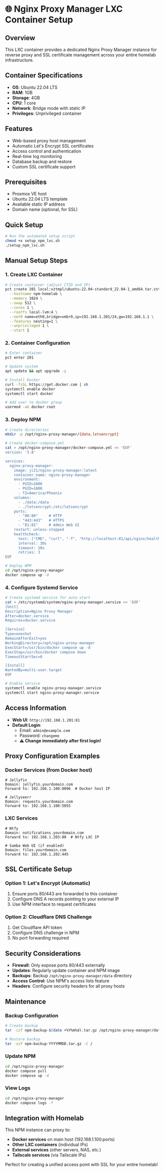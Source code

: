 # 🌐 Nginx Proxy Manager LXC Container Setup
## Overview
This LXC container provides a dedicated Nginx Proxy Manager instance for reverse proxy and SSL certificate management across your entire homelab infrastructure.

## Container Specifications
- **OS**: Ubuntu 22.04 LTS
- **RAM**: 1GB
- **Storage**: 4GB
- **CPU**: 1 core
- **Network**: Bridge mode with static IP
- **Privileges**: Unprivileged container

## Features
- Web-based proxy host management
- Automatic Let's Encrypt SSL certificates
- Access control and authentication
- Real-time log monitoring
- Database backup and restore
- Custom SSL certificate support

## Prerequisites
- Proxmox VE host
- Ubuntu 22.04 LTS template
- Available static IP address
- Domain name (optional, for SSL)

## Quick Setup
```bash
# Run the automated setup script
chmod +x setup_npm_lxc.sh
./setup_npm_lxc.sh

```
## Manual Setup Steps
### 1. Create LXC Container
```bash
# Create container (adjust CTID and IP)
pct create 201 local:vztmpl/ubuntu-22.04-standard_22.04-1_amd64.tar.zst \
  --hostname npm-homelab \
  --memory 1024 \
  --swap 512 \
  --cores 1 \
  --rootfs local-lvm:4 \
  --net0 name=eth0,bridge=vmbr0,ip=192.168.1.201/24,gw=192.168.1.1 \
  --features nesting=1 \
  --unprivileged 1 \
  --start 1

```
### 2. Container Configuration
```bash
# Enter container
pct enter 201

# Update system
apt update && apt upgrade -y

# Install Docker
curl -fsSL https://get.docker.com | sh
systemctl enable docker
systemctl start docker

# Add user to docker group
usermod -aG docker root

```
### 3. Deploy NPM
```bash
# Create directories
mkdir -p /opt/nginx-proxy-manager/{data,letsencrypt}

# Create docker-compose.yml
cat > /opt/nginx-proxy-manager/docker-compose.yml << 'EOF'
version: '3.8'

services:
  nginx-proxy-manager:
    image: jc21/nginx-proxy-manager:latest
    container_name: nginx-proxy-manager
    environment:
      - PUID=1000
      - PGID=1000
      - TZ=America/Phoenix
    volumes:
      - ./data:/data
      - ./letsencrypt:/etc/letsencrypt
    ports:
      - "80:80"     # HTTP
      - "443:443"   # HTTPS  
      - "81:81"     # Admin Web UI
    restart: unless-stopped
    healthcheck:
      test: ["CMD", "curl", "-f", "http://localhost:81/api/nginx/health"]
      interval: 30s
      timeout: 10s
      retries: 3
EOF

# Deploy NPM
cd /opt/nginx-proxy-manager
docker compose up -d

```
### 4. Configure Systemd Service
```bash
# Create systemd service for auto-start
cat > /etc/systemd/system/nginx-proxy-manager.service << 'EOF'
[Unit]
Description=Nginx Proxy Manager
After=docker.service
Requires=docker.service

[Service]
Type=oneshot
RemainAfterExit=yes
WorkingDirectory=/opt/nginx-proxy-manager
ExecStart=/usr/bin/docker compose up -d
ExecStop=/usr/bin/docker compose down
TimeoutStartSec=0

[Install]
WantedBy=multi-user.target
EOF

# Enable service
systemctl enable nginx-proxy-manager.service
systemctl start nginx-proxy-manager.service

```
## Access Information
- **Web UI**: `http://192.168.1.201:81`
- **Default Login**: 
  - Email: `admin@example.com`
  - Password: `changeme`
  - **⚠️ Change immediately after first login!**

## Proxy Configuration Examples
### Docker Services (from Docker host)

```
# Jellyfin
Domain: jellyfin.yourdomain.com
Forward to: 192.168.1.100:8096  # Docker host IP

# Jellyseerr  
Domain: requests.yourdomain.com
Forward to: 192.168.1.100:5055

```
### LXC Services

```
# Ntfy
Domain: notifications.yourdomain.com
Forward to: 192.168.1.203:80  # Ntfy LXC IP

# Samba Web UI (if enabled)
Domain: files.yourdomain.com  
Forward to: 192.168.1.202:445

```
## SSL Certificate Setup
### Option 1: Let's Encrypt (Automatic)

1. Ensure ports 80/443 are forwarded to this container
2. Configure DNS A records pointing to your external IP
3. Use NPM interface to request certificates

### Option 2: Cloudflare DNS Challenge

1. Get Cloudflare API token
2. Configure DNS challenge in NPM
3. No port forwarding required

## Security Considerations
- **Firewall**: Only expose ports 80/443 externally
- **Updates**: Regularly update container and NPM image
- **Backups**: Backup `/opt/nginx-proxy-manager/data` directory
- **Access Control**: Use NPM's access lists feature
- **Headers**: Configure security headers for all proxy hosts

## Maintenance
### Backup Configuration

```bash
# Create backup
tar -czf npm-backup-$(date +%Y%m%d).tar.gz /opt/nginx-proxy-manager/data

# Restore backup
tar -xzf npm-backup-YYYYMMDD.tar.gz -C /

```
### Update NPM

```bash
cd /opt/nginx-proxy-manager
docker compose pull
docker compose up -d

```
### View Logs

```bash
cd /opt/nginx-proxy-manager
docker compose logs -f

```
## Integration with Homelab
This NPM instance can proxy to:

- **Docker services** on main host (192.168.1.100:ports)
- **Other LXC containers** (individual IPs)
- **External services** (other servers, NAS, etc.)
- **Tailscale services** (via Tailscale IPs)

Perfect for creating a unified access point with SSL for your entire homelab!

